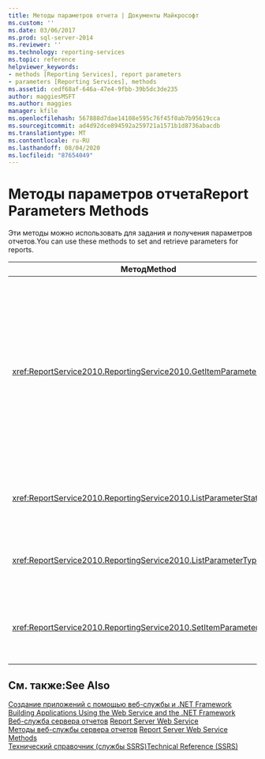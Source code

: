 ```yaml
---
title: Методы параметров отчета | Документы Майкрософт
ms.custom: ''
ms.date: 03/06/2017
ms.prod: sql-server-2014
ms.reviewer: ''
ms.technology: reporting-services
ms.topic: reference
helpviewer_keywords:
- methods [Reporting Services], report parameters
- parameters [Reporting Services], methods
ms.assetid: cedf68af-646a-47e4-9fbb-39b5dc3de235
author: maggiesMSFT
ms.author: maggies
manager: kfile
ms.openlocfilehash: 567888d7dae14108e595c76f45f0ab7b95619cca
ms.sourcegitcommit: ad4d92dce894592a259721a1571b1d8736abacdb
ms.translationtype: MT
ms.contentlocale: ru-RU
ms.lasthandoff: 08/04/2020
ms.locfileid: "87654049"
---
```

# <a name="report-parameters-methods"></a><span data-ttu-id="4934c-102">Методы параметров отчета</span><span class="sxs-lookup"><span data-stu-id="4934c-102">Report Parameters Methods</span></span>
  <span data-ttu-id="4934c-103">Эти методы можно использовать для задания и получения параметров отчетов.</span><span class="sxs-lookup"><span data-stu-id="4934c-103">You can use these methods to set and retrieve parameters for reports.</span></span>  
  
|<span data-ttu-id="4934c-104">Метод</span><span class="sxs-lookup"><span data-stu-id="4934c-104">Method</span></span>|<span data-ttu-id="4934c-105">Действие</span><span class="sxs-lookup"><span data-stu-id="4934c-105">Action</span></span>|  
|------------|------------|  
|<xref:ReportService2010.ReportingService2010.GetItemParameters%2A>|<span data-ttu-id="4934c-106">Возвращает свойства параметра для указанного элемента.</span><span class="sxs-lookup"><span data-stu-id="4934c-106">Returns parameter properties for a specified item.</span></span> <span data-ttu-id="4934c-107">Этот метод также можно использовать для проверки значений параметров указанного элемента.</span><span class="sxs-lookup"><span data-stu-id="4934c-107">This method can also be used to validate parameter values against parameters for a specified item.</span></span>|  
|<xref:ReportService2010.ReportingService2010.ListParameterStates%2A>|<span data-ttu-id="4934c-108">Возвращает список поддерживаемых состояний параметров.</span><span class="sxs-lookup"><span data-stu-id="4934c-108">Returns a list of supported parameter states.</span></span>|  
|<xref:ReportService2010.ReportingService2010.ListParameterTypes%2A>|<span data-ttu-id="4934c-109">Возвращает список поддерживаемых типов параметров.</span><span class="sxs-lookup"><span data-stu-id="4934c-109">Returns a list of supported parameter types.</span></span>|  
|<xref:ReportService2010.ReportingService2010.SetItemParameters%2A>|<span data-ttu-id="4934c-110">Задает свойства параметра указанного элемента.</span><span class="sxs-lookup"><span data-stu-id="4934c-110">Sets parameter properties for a specified item.</span></span>|  
  
## <a name="see-also"></a><span data-ttu-id="4934c-111">См. также:</span><span class="sxs-lookup"><span data-stu-id="4934c-111">See Also</span></span>  
 <span data-ttu-id="4934c-112">[Создание приложений с помощью веб-службы и .NET Framework](../net-framework/building-applications-using-the-web-service-and-the-net-framework.md) </span><span class="sxs-lookup"><span data-stu-id="4934c-112">[Building Applications Using the Web Service and the .NET Framework](../net-framework/building-applications-using-the-web-service-and-the-net-framework.md) </span></span>  
 <span data-ttu-id="4934c-113">[Веб-служба сервера отчетов](../report-server-web-service.md) </span><span class="sxs-lookup"><span data-stu-id="4934c-113">[Report Server Web Service](../report-server-web-service.md) </span></span>  
 <span data-ttu-id="4934c-114">[Методы веб-службы сервера отчетов](report-server-web-service-methods.md) </span><span class="sxs-lookup"><span data-stu-id="4934c-114">[Report Server Web Service Methods](report-server-web-service-methods.md) </span></span>  
 [<span data-ttu-id="4934c-115">Технический справочник (службы SSRS)</span><span class="sxs-lookup"><span data-stu-id="4934c-115">Technical Reference &#40;SSRS&#41;</span></span>](../../technical-reference-ssrs.md)  
  
  
